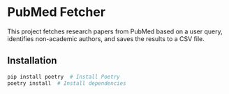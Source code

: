 # PubMed Fetcher

This project fetches research papers from PubMed based on a user query, identifies non-academic authors, and saves the results to a CSV file.

## Installation
```sh
pip install poetry  # Install Poetry
poetry install  # Install dependencies
